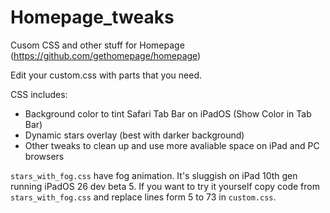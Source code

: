 # Homepage_tweaks
Cusom CSS and other stuff for Homepage (https://github.com/gethomepage/homepage)

Edit your custom.css with parts that you need.

CSS includes:
 - Background color to tint Safari Tab Bar on iPadOS (Show Color in Tab Bar)
 - Dynamic stars overlay (best with darker background)
 - Other tweaks to clean up and use more avaliable space on iPad and PC browsers

`stars_with_fog.css` have fog animation. It's sluggish on iPad 10th gen running iPadOS 26 dev beta 5.
If you want to try it yourself copy code from `stars_with_fog.css` and replace lines form 5 to 73 in `custom.css`.
